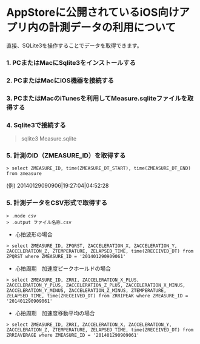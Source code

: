# AppStoreに公開されているiOS向けアプリ内の計測データの利用について

直接、SQLite3を操作することでデータを取得できます。


### 1. PCまたはMacにSqlite3をインストールする

### 2. PCまたはMacにiOS機器を接続する

### 3. PCまたはMacのiTunesを利用してMeasure.sqliteファイルを取得する

### 4. Sqlite3で接続する
>sqlite3 Measure.sqlite

### 5. 計測のID（ZMEASURE_ID）を取得する

```
> select ZMEASURE_ID, time(ZMEASURE_DT_START), time(ZMEASURE_DT_END) from zmeasure
```

(例) 
20140129090906|19:27:04|04:52:28

### 5. 計測データをCSV形式で取得する

```
> .mode csv
> .output ファイル名称.csv
```

- 心拍波形の場合

```
> select ZMEASURE_ID, ZPQRST, ZACCELERATION_X, ZACCELERATION_Y, ZACCELERATION_Z, ZTEMPERATURE, ZELAPSED_TIME, time(ZRECEIVED_DT) from ZPQRST where ZMEASURE_ID = '201401290909061'
```

- 心拍周期　加速度ピークホールドの場合

```
> select ZMEASURE_ID, ZRRI, ZACCELERATION_X_PLUS, ZACCELERATION_Y_PLUS, ZACCELERATION_Z_PLUS, ZACCELERATION_X_MINUS, ZACCELERATION_Y_MINUS, ZACCELERATION_Z_MINUS, ZTEMPERATURE, ZELAPSED_TIME, time(ZRECEIVED_DT) from ZRRIPEAK where ZMEASURE_ID = '201401290909061'
```

- 心拍周期　加速度移動平均の場合

```
> select ZMEASURE_ID, ZRRI, ZACCELERATION_X, ZACCELERATION_Y, ZACCELERATION_Z, ZTEMPERATURE, ZELAPSED_TIME, time(ZRECEIVED_DT) from ZRRIAVERAGE where ZMEASURE_ID = '201401290909061'
```
